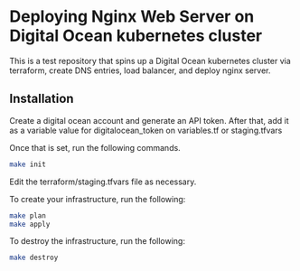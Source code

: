 # Deploying Nginx Web Server on Digital Ocean kubernetes cluster
This is a test repository that spins up a Digital Ocean kubernetes cluster via terraform, create DNS entries, load balancer, and deploy nginx server.



## Installation
Create a digital ocean account and generate an API token. After that, add it as a variable value for digitalocean_token on variables.tf or staging.tfvars

Once that is set, run the following commands.

```bash
make init
```

Edit the terraform/staging.tfvars file as necessary.

To create your infrastructure, run the following:

```bash
make plan
make apply
```

To destroy the infrastructure, run the following:
```bash
make destroy
```